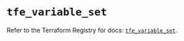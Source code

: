 # `tfe_variable_set`

Refer to the Terraform Registry for docs: [`tfe_variable_set`](https://registry.terraform.io/providers/hashicorp/tfe/0.58.1/docs/resources/variable_set).
